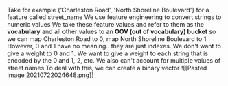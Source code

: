 Take for example {'Charleston Road', 'North Shoreline Boulevard'} for a feature called street_name
We use feature engineering to convert strings to numeric values
We take these feature values and refer to them as the **vocabulary** and all other values to an **OOV (out of vocabulary) bucket**
so we can map Charleston Road to 0, map North Shoreline Boulevard to 1
However, 0 and 1 have no meaning.. they are just indexes. We don't want to give a weight to 0 and 1. We want to give a weight to each string that is encoded by the 0 and 1, 2, etc.
We also can't account for multiple values of street names
To deal with this, we can create a binary vector
![[Pasted image 20210722024648.png]]